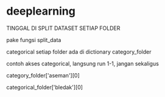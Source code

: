 # deeplearning

TINGGAL DI SPLIT DATASET SETIAP FOLDER

pake fungsi split_data

categorical setiap folder ada di dictionary category_folder

contoh akses categorical, langsung run 1-1, jangan sekaligus


   category_folder['aseman'][0] 
   
   categorical_folder['bledak'][0]
    
